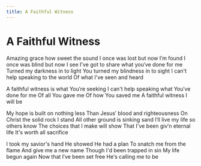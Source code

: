 ```yaml
---
title: A Faithful Witness
---
```

# A Faithful Witness

Amazing grace how sweet the sound
I once was lost but now I′m found
I once was blind but now I see
I've got to share what you′ve done for me
Turned my darkness in to light
You turned my blindness in to sight
I can't help speaking to the world
Of what I've seen and heard

A faithful witness is what You′re seeking
I can't help speaking what You′ve done for me
Of all You gave me
Of how You saved me
A faithful witness I will be

My hope is built on nothing less
Than Jesus′ blood and righteousness
On Christ the solid rock I stand
All other ground is sinking sand
I′ll live my life so others know
The choices that I make will show
That I've been giv′n eternal life
It's worth all sacrifice

I took my savior's hand
He showed He had a plan
To snatch me from the flame
And give me a new name
Though I'd been trapped in sin
My life begun again
Now that I′ve been set free
He′s calling me to be